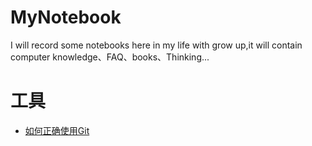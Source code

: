 # MyNotebook
I will record some notebooks here in my life with grow up,it will contain computer knowledge、FAQ、books、Thinking...

# 工具

* [如何正确使用Git](https://blog.csdn.net/qq_43075378/article/details/120067900)
